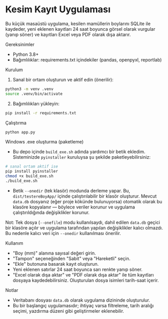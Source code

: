 # Kesim Kayıt Uygulaması

Bu küçük masaüstü uygulama, kesilen mamüllerin boylarını SQLite ile kaydeder, yeni eklenen kayıtları 24 saat boyunca görsel olarak vurgular (yanıp söner) ve kayıtları Excel veya PDF olarak dışa aktarır.

Gereksinimler
- Python 3.8+
- Bağımlılıklar: requirements.txt içindekiler (pandas, openpyxl, reportlab)

Kurulum
1. Sanal bir ortam oluşturun ve aktif edin (önerilir):

```bash
python3 -m venv .venv
source .venv/bin/activate
```

2. Bağımlılıkları yükleyin:

```bash
pip install -r requirements.txt
```

Çalıştırma

```bash
python app.py
```

Windows .exe oluşturma (paketleme)

- Bu depo içinde `build_exe.sh` adında yardımcı bir betik ekledim. Sisteminizde `pyinstaller` kuruluysa şu şekilde paketleyebilirsiniz:

```bash
# sanal ortam aktif ise
pip install pyinstaller
chmod +x build_exe.sh
./build_exe.sh
```

- Betik `--onedir` (tek klasör) modunda derleme yapar. Bu, `dist/testereBoyApp/` içinde çalıştırılabilir bir klasör oluşturur. Mevcut `data.db` dosyanız (eğer proje kökünde bulunuyorsa) otomatik olarak bu klasöre kopyalanır — böylece veriler korunur ve uygulama çalıştırıldığında değişiklikler korunur.

Not: Tek dosya (`--onefile`) modu kullanılsaydı, dahil edilen `data.db` geçici bir klasöre açılır ve uygulama tarafından yapılan değişiklikler kalıcı olmazdı. Bu nedenle kalıcı veri için `--onedir` kullanılması önerilir.

Kullanım
- "Boy (mm)" alanına sayısal değeri girin.
- "Tampon" seçeneğinden "Sabit" veya "Hareketli" seçin.
- "Ekle" butonuna basarak kayıt oluşturun.
- Yeni eklenen satırlar 24 saat boyunca sarı renkte yanıp söner.
- "Excel olarak dışa aktar" ve "PDF olarak dışa aktar" ile tüm kayıtları dosyaya kaydedebilirsiniz. Oluşturulan dosya isimleri tarih-saat içerir.

Notlar
- Veritabanı dosyası `data.db` olarak uygulama dizininde oluşturulur.
- Bu bir başlangıç uygulamasıdır; ihtiyaç varsa filtreleme, tarih aralığı seçimi, yazdırma düzeni gibi geliştirmeler eklenebilir.
